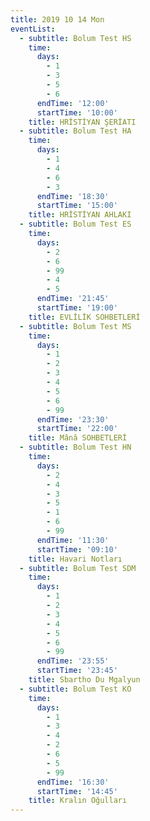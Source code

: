 ```yaml
---
title: 2019 10 14 Mon
eventList:
  - subtitle: Bolum Test HS
    time:
      days:
        - 1
        - 3
        - 5
        - 6
      endTime: '12:00'
      startTime: '10:00'
    title: HRİSTİYAN ŞERİATI
  - subtitle: Bolum Test HA
    time:
      days:
        - 1
        - 4
        - 6
        - 3
      endTime: '18:30'
      startTime: '15:00'
    title: HRİSTİYAN AHLAKI
  - subtitle: Bolum Test ES
    time:
      days:
        - 2
        - 6
        - 99
        - 4
        - 5
      endTime: '21:45'
      startTime: '19:00'
    title: EVLİLİK SOHBETLERİ
  - subtitle: Bolum Test MS
    time:
      days:
        - 1
        - 2
        - 3
        - 4
        - 5
        - 6
        - 99
      endTime: '23:30'
      startTime: '22:00'
    title: Mânâ SOHBETLERİ
  - subtitle: Bolum Test HN
    time:
      days:
        - 2
        - 4
        - 3
        - 5
        - 1
        - 6
        - 99
      endTime: '11:30'
      startTime: '09:10'
    title: Havari Notları
  - subtitle: Bolum Test SDM
    time:
      days:
        - 1
        - 2
        - 3
        - 4
        - 5
        - 6
        - 99
      endTime: '23:55'
      startTime: '23:45'
    title: Sbartho Du Mgalyun
  - subtitle: Bolum Test KO
    time:
      days:
        - 1
        - 3
        - 4
        - 2
        - 6
        - 5
        - 99
      endTime: '16:30'
      startTime: '14:45'
    title: Kralın Oğulları
---
```


